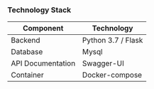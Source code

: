 ### Technology Stack
Component         | Technology
---               | ---
Backend           | Python 3.7 / Flask
Database          | Mysql
API Documentation | Swagger-UI
Container         | Docker-compose